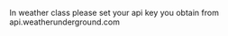 In weather class please set your api key you obtain from api.weatherunderground.com

<YOUR API KEY> 

